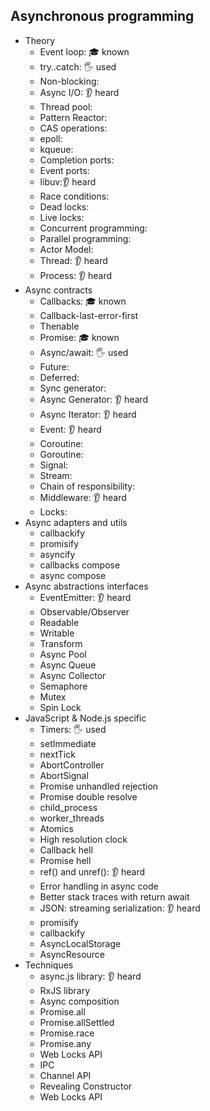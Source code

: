 ## Asynchronous programming

- Theory
  - Event loop: 🎓 known
  - try..catch: 🖐️ used
  - Non-blocking: 
  - Async I/O: 👂 heard
  - Thread pool:
  - Pattern Reactor:
  - CAS operations:
  - epoll:
  - kqueue:
  - Completion ports:
  - Event ports:
  - libuv:👂 heard
  - Race conditions:
  - Dead locks:
  - Live locks:
  - Concurrent programming:
  - Parallel programming:
  - Actor Model:
  - Thread: 👂 heard
  - Process: 👂 heard
- Async contracts
  - Callbacks: 🎓 known
  - Callback-last-error-first
  - Thenable
  - Promise: 🎓 known
  - Async/await: 🖐️ used
  - Future: 
  - Deferred:
  - Sync generator:
  - Async Generator: 👂 heard
  - Async Iterator: 👂 heard
  - Event: 👂 heard
  - Coroutine:
  - Goroutine:
  - Signal:
  - Stream:
  - Chain of responsibility:
  - Middleware: 👂 heard
  - Locks:
- Async adapters and utils
  - callbackify
  - promisify
  - asyncify
  - callbacks compose
  - async compose
- Async abstractions interfaces
  - EventEmitter: 👂 heard
  - Observable/Observer
  - Readable
  - Writable
  - Transform
  - Async Pool
  - Async Queue
  - Async Collector
  - Semaphore
  - Mutex
  - Spin Lock
- JavaScript & Node.js specific
  - Timers: 🖐️ used
  - setImmediate
  - nextTick
  - AbortController
  - AbortSignal
  - Promise unhandled rejection
  - Promise double resolve
  - child_process
  - worker_threads
  - Atomics
  - High resolution clock
  - Callback hell
  - Promise hell
  - ref() and unref(): 👂 heard
  - Error handling in async code
  - Better stack traces with return await
  - JSON: streaming serialization: 👂 heard
  - promisify
  - callbackify
  - AsyncLocalStorage
  - AsyncResource
- Techniques
  - async.js library: 👂 heard
  - RxJS library
  - Async composition
  - Promise.all
  - Promise.allSettled
  - Promise.race
  - Promise.any
  - Web Locks API
  - IPC
  - Channel API
  - Revealing Constructor
  - Web Locks API

